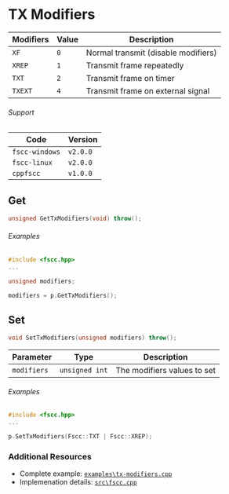 # TX Modifiers

| Modifiers | Value | Description
| -------- | ------ | -----------
| `XF`     | `0`    | Normal transmit (disable modifiers)
| `XREP`   | `1`    | Transmit frame repeatedly
| `TXT`    | `2`    | Transmit frame on timer
| `TXEXT`  | `4`    | Transmit frame on external signal

###### Support
| Code           | Version
| -------------- | --------
| `fscc-windows` | `v2.0.0` 
| `fscc-linux`   | `v2.0.0` 
| `cppfscc`      | `v1.0.0`


## Get
```c++
unsigned GetTxModifiers(void) throw();
```

###### Examples
```c++
#include <fscc.hpp>
...

unsigned modifiers;

modifiers = p.GetTxModifiers();
```


## Set
```c++
void SetTxModifiers(unsigned modifiers) throw();
```

| Parameter   | Type           | Description
| ------------| -------------- | ----------------------------
| `modifiers` | `unsigned int` | The modifiers values to set

###### Examples
```c++
#include <fscc.hpp>
...

p.SetTxModifiers(Fscc::TXT | Fscc::XREP);
```


### Additional Resources
- Complete example: [`examples\tx-modifiers.cpp`](https://github.com/commtech/cppfscc/blob/master/examples/tx-modifiers.cpp)
- Implemenation details: [`src\fscc.cpp`](https://github.com/commtech/cppfscc/blob/master/src/fscc.cpp)
